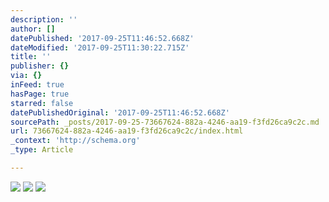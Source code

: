```yaml
---
description: ''
author: []
datePublished: '2017-09-25T11:46:52.668Z'
dateModified: '2017-09-25T11:30:22.715Z'
title: ''
publisher: {}
via: {}
inFeed: true
hasPage: true
starred: false
datePublishedOriginal: '2017-09-25T11:46:52.668Z'
sourcePath: _posts/2017-09-25-73667624-882a-4246-aa19-f3fd26ca9c2c.md
url: 73667624-882a-4246-aa19-f3fd26ca9c2c/index.html
_context: 'http://schema.org'
_type: Article

---
```

![](https://the-grid-user-content.s3-us-west-2.amazonaws.com/90959c03-3239-49d5-b29e-4bd98dd6b2e8.jpg)
![](https://the-grid-user-content.s3-us-west-2.amazonaws.com/8160b65e-d887-400e-a618-a80e04cfc691.jpg)
![](https://the-grid-user-content.s3-us-west-2.amazonaws.com/cdc409b7-5882-4911-a5fe-384d7edcb0c2.jpg)